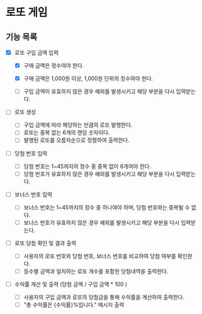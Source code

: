 # 로또 게임

## 기능 목록

- [x] 로또 구입 금액 입력

  - [x] 구매 금액은 정수여야 한다.

  - [x] 구매 금액은 1,000원 이상, 1,000원 단위의 정수여야 한다.

  - [ ] 구입 금액이 유효하지 않은 경우 예외를 발생시키고 해당 부분을 다시 입력받는다.

- [ ] 로또 생성

  - [ ] 구입 금액에 따라 해당하는 만큼의 로또 발행한다.
  - [ ] 로또는 중복 없는 6개의 랜덤 숫자이다.
  - [ ] 발행된 로또를 오름차순으로 정렬하여 출력한다.

- [ ] 당첨 번호 입력

  - [ ] 당첨 번호는 1~45까지의 정수 중 중복 없이 6개여야 한다.
  - [ ] 당첨 번호가 유효하지 않은 경우 예외를 발생시키고 해당 부분을 다시 입력받는다.

- [ ] 보너스 번호 입력

  - [ ] 보너스 번호는 1~45까지의 정수 중 하나여야 하며, 당첨 번호와는 중복될 수 없다.
  - [ ] 보너스 번호가 유효하지 않은 경우 예외를 발생시키고 해당 부분을 다시 입력받는다.

- [ ] 로또 당첨 확인 및 결과 출력

  - [ ] 사용자의 로또 번호와 당첨 번호, 보너스 번호를 비교하여 당첨 여부를 확인한다.
  - [ ] 등수별 금액과 일치하는 로또 개수를 포함한 당첨내역을 출력한다.

- [ ] 수익률 계산 및 출력 (당첨 금액 / 구입 금액 \* 100 )

  - [ ] 사용자의 구입 금액과 로또의 당첨금을 통해 수익률을 계산하여 출력한다.
  - [ ] "총 수익률은 {수익률}%입니다." 메시지 출력
